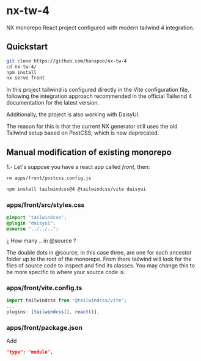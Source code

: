 # nx-tw-4

NX monorepo React project configured with modern tailwind 4 integration.

## Quickstart

```bash
git clone https://github.com/hanspoo/nx-tw-4
cd nx-tw-4/
npm install
nx serve front
```

In this project tailwind is configured directly in the Vite configuration file, following the integration approach recommended in the official Tailwind 4 documentation for the latest version.

Additionally, the project is also working with DaisyUI.

The reason for this is that the current NX generator still uses the old Tailwind setup based on PostCSS, which is now deprecated.

## Manual modification of existing monorepo

1.- Let's suppose you have a react app called _front_, then:

```bash
rm apps/front/postcss.config.js
```

```bash
npm install tailwindcss@4 @tailwindcss/vite daisyui
```

### apps/front/src/styles.css

```css
@import 'tailwindcss';
@plugin "daisyui";
@source "../../..";
```

¿ How many .. in @source ?

The double dots in @source, in this case three, are one for each ancestor folder up to the root of the monorepo. From there
tailwind will look for the files of source code to inspect and find its classes. You may change this to be more specific to 
where your source code is.

### apps/front/vite.config.ts

```js
import tailwindcss from '@tailwindcss/vite';
...
plugins: [tailwindcss(), react()],
```

### apps/front/package.json

Add

```json
"type": "module",
```
